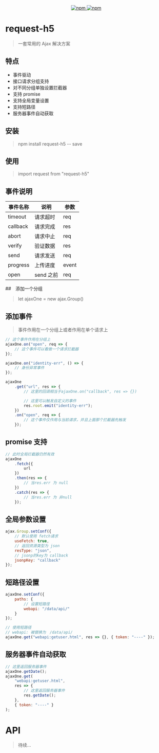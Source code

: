 <p align="center">
   <a href="https://www.npmjs.com/package/request-h5">
   		<img src="https://img.shields.io/npm/v/request-h5.svg?style=flat" alt="npm">
   </a>
   <a href="https://www.npmjs.com/package/request-h5">
   		<img src="https://img.shields.io/npm/dm/request-h5.svg?style=flat" alt="npm">
   </a>
</p>

# request-h5

> 一套常用的 Ajax 解决方案

## 特点

-   事件驱动
-   接口请求分组支持
-   对不同分组单独设置拦截器
-   支持 promise
-   支持全局变量设置
-   支持短路径
-   服务器事件自动获取

## 安装

> npm install request-h5 -- save

## 使用

> import request from "request-h5"

## 事件说明

| 事件名称 | 说明      | 参数  |
| -------- | --------- | ----- |
| timeout  | 请求超时  | req   |
| callback | 请求完成  | res   |
| abort    | 请求中止  | req   |
| verify   | 验证数据  | res   |
| send     | 请求发送  | req   |
| progress | 上传进度  | event |
| open     | send 之前 | req   |

##　添加一个分组

> let ajaxOne = new ajax.Group()

## 添加事件

> 事件作用在一个分组上或者作用在单个请求上

```javascript
// 这个事件作用在分组上
ajaxOne.on("open", req => {
    // 这个事件可以看做一个请求拦截器
});

ajaxOne.on("identity-err", () => {
    // 身份异常事件
});

ajaxOne
    .get("url", res => {
        // 这里的回调相当于ajaxOne.on("callback", res => {})

        // 这里可以触发自定义的事件
        res.root.emit("identity-err");
    })
    .on("open", req => {
        // 这个事件仅作用与当前请求，并且上面那个拦截器先触发
    });
```

## promise 支持

```javascript
// 此时全局拦截器仍然有效
ajaxOne
    .fetch({
        url
    })
    .then(res => {
        // 当res.err 为 null
    })
    .catch(res => {
        // 当res.err 为 非null
    });
```

## 全局参数设置

```javascript
ajax.Group.setConf({
    // 默认使用 fetch请求
    useFetch: true,
    // 返回资源类型为 json
    resType: "json",
    // jsonp的key为 callback
    jsonpKey: "callback"
});
```

## 短路径设置

```javascript
ajaxOne.setConf({
    paths: {
        // 设置短路径
        webapi: "/data/api/"
    }
});

// 使用短路径
// webapi: 被替换为　/data/api/
ajaxOne.get("webapi:getuser.html", res => {}, { token: "----" });
```

## 服务器事件自动获取

```javascript
// 这里返回服务器事件
ajaxOne.getDate();
ajaxOne.get(
    "webapi:getuser.html",
    res => {
        // 这里返回服务器事件
        res.getDate();
    },
    { token: "----" }
);
```

# API

> 待续...
